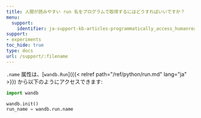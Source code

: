 ```yaml
---
title: 人間が読みやすい run 名をプログラムで取得するにはどうすればいいですか？
menu:
  support:
    identifier: ja-support-kb-articles-programmatically_access_humanreadable_run_name
support:
- experiments
toc_hide: true
type: docs
url: /support/:filename
---
```


`.name` 属性は、[`wandb.Run`]({{< relref path="/ref/python/run.md" lang="ja" >}}) から以下のようにアクセスできます:

```python
import wandb

wandb.init()
run_name = wandb.run.name
```

